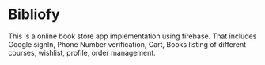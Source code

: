 # Bibliofy
This is a online book store app implementation using firebase. That includes Google signIn, Phone Number verification, Cart, Books listing of different courses, wishlist, profile, order management.

